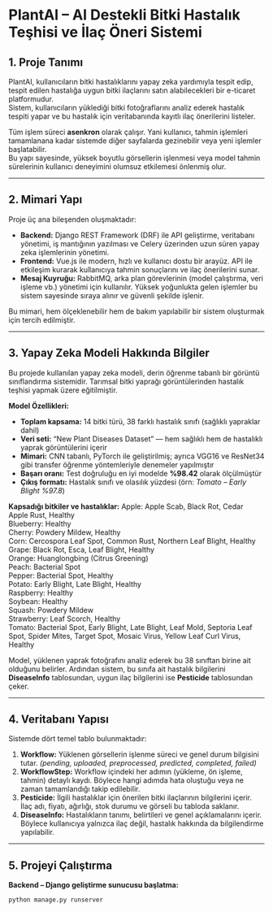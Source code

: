 # PlantAI – AI Destekli Bitki Hastalık Teşhisi ve İlaç Öneri Sistemi

## 1. Proje Tanımı
PlantAI, kullanıcıların bitki hastalıklarını yapay zeka yardımıyla tespit edip, tespit edilen hastalığa uygun bitki ilaçlarını satın alabilecekleri bir e-ticaret platformudur.  
Sistem, kullanıcıların yüklediği bitki fotoğraflarını analiz ederek hastalık tespiti yapar ve bu hastalık için veritabanında kayıtlı ilaç önerilerini listeler.  

Tüm işlem süreci **asenkron** olarak çalışır. Yani kullanıcı, tahmin işlemleri tamamlanana kadar sistemde diğer sayfalarda gezinebilir veya yeni işlemler başlatabilir.  
Bu yapı sayesinde, yüksek boyutlu görsellerin işlenmesi veya model tahmin sürelerinin kullanıcı deneyimini olumsuz etkilemesi önlenmiş olur.

---

## 2. Mimari Yapı
Proje üç ana bileşenden oluşmaktadır:

- **Backend:** Django REST Framework (DRF) ile API geliştirme, veritabanı yönetimi, iş mantığının yazılması ve Celery üzerinden uzun süren yapay zeka işlemlerinin yönetimi.
- **Frontend:** Vue.js ile modern, hızlı ve kullanıcı dostu bir arayüz. API ile etkileşim kurarak kullanıcıya tahmin sonuçlarını ve ilaç önerilerini sunar.
- **Mesaj Kuyruğu:** RabbitMQ, arka plan görevlerinin (model çalıştırma, veri işleme vb.) yönetimi için kullanılır. Yüksek yoğunlukta gelen işlemler bu sistem sayesinde sıraya alınır ve güvenli şekilde işlenir.

Bu mimari, hem ölçeklenebilir hem de bakım yapılabilir bir sistem oluşturmak için tercih edilmiştir.

---

## 3. Yapay Zeka Modeli Hakkında Bilgiler
Bu projede kullanılan yapay zeka modeli, derin öğrenme tabanlı bir görüntü sınıflandırma sistemidir. Tarımsal bitki yaprağı görüntülerinden hastalık teşhisi yapmak üzere eğitilmiştir.

**Model Özellikleri:**
- **Toplam kapsama:** 14 bitki türü, 38 farklı hastalık sınıfı (sağlıklı yapraklar dahil)
- **Veri seti:** “New Plant Diseases Dataset” — hem sağlıklı hem de hastalıklı yaprak görüntülerini içerir
- **Mimari:** CNN tabanlı, PyTorch ile geliştirilmiş; ayrıca VGG16 ve ResNet34 gibi transfer öğrenme yöntemleriyle denemeler yapılmıştır
- **Başarı oranı:** Test doğruluğu en iyi modelde **%98.42** olarak ölçülmüştür
- **Çıkış formatı:** Hastalık sınıfı ve olasılık yüzdesi (örn: *Tomato – Early Blight %97.8*)

**Kapsadığı bitkiler ve hastalıklar:**
Apple: Apple Scab, Black Rot, Cedar Apple Rust, Healthy  
Blueberry: Healthy  
Cherry: Powdery Mildew, Healthy  
Corn: Cercospora Leaf Spot, Common Rust, Northern Leaf Blight, Healthy  
Grape: Black Rot, Esca, Leaf Blight, Healthy  
Orange: Huanglongbing (Citrus Greening)  
Peach: Bacterial Spot  
Pepper: Bacterial Spot, Healthy  
Potato: Early Blight, Late Blight, Healthy  
Raspberry: Healthy  
Soybean: Healthy  
Squash: Powdery Mildew  
Strawberry: Leaf Scorch, Healthy  
Tomato: Bacterial Spot, Early Blight, Late Blight, Leaf Mold, Septoria Leaf Spot, Spider Mites, Target Spot, Mosaic Virus, Yellow Leaf Curl Virus, Healthy

Model, yüklenen yaprak fotoğrafını analiz ederek bu 38 sınıftan birine ait olduğunu belirler. Ardından sistem, bu sınıfa ait hastalık bilgilerini **DiseaseInfo** tablosundan, uygun ilaç bilgilerini ise **Pesticide** tablosundan çeker.

---

## 4. Veritabanı Yapısı
Sistemde dört temel tablo bulunmaktadır:

1. **Workflow:** Yüklenen görsellerin işlenme süreci ve genel durum bilgisini tutar. *(pending, uploaded, preprocessed, predicted, completed, failed)*
2. **WorkflowStep:** Workflow içindeki her adımın (yükleme, ön işleme, tahmin) detaylı kaydı. Böylece hangi adımda hata oluştuğu veya ne zaman tamamlandığı takip edilebilir.
3. **Pesticide:** İlgili hastalıklar için önerilen bitki ilaçlarının bilgilerini içerir. İlaç adı, fiyatı, ağırlığı, stok durumu ve görseli bu tabloda saklanır.
4. **DiseaseInfo:** Hastalıkların tanımı, belirtileri ve genel açıklamalarını içerir. Böylece kullanıcıya yalnızca ilaç değil, hastalık hakkında da bilgilendirme yapılabilir.

---

## 5. Projeyi Çalıştırma

**Backend – Django geliştirme sunucusu başlatma:**
```bash
python manage.py runserver
